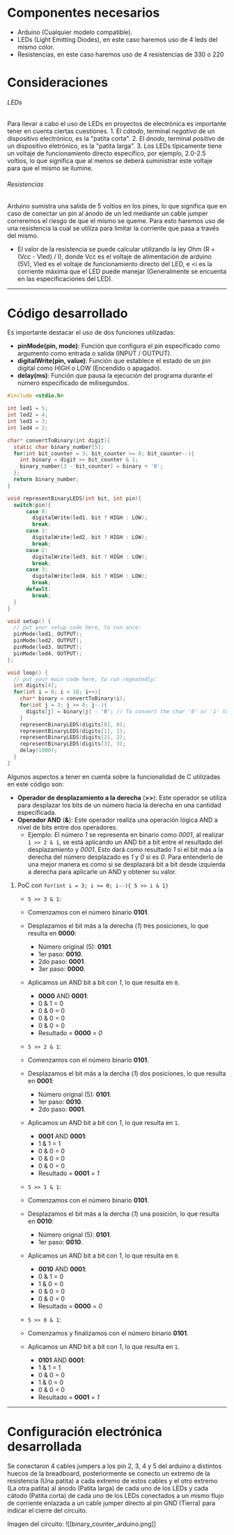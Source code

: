 # Componentes necesarios

- Arduino (Cualquier modelo compatible).
- LEDs (Light Emitting Diodes), en este caso haremos uso de 4 leds del mismo color.
- Resistencias, en este caso haremos uso de 4 resistencias de 330 o 220 
# Consideraciones
###### LEDs 

Para llevar a cabo el uso de LEDs en proyectos de electrónica es importante tener en cuenta ciertas cuestiones.
	1. El *cátodo*, terminal *negativo* de un dispositivo electrónico, es la "patita corta".
	2. El *ánodo*, terminal *positivo* de un dispositivo eletrónico, es la "patita larga".
	3. Los LEDs típicamente tiene un voltaje de funcionamiento directo específico, por ejemplo, 2.0-2.5 voltios, lo que significa que al menos se deberá suministrar este voltaje para que el mismo se ilumine. 
###### Resistencias

Arduino sumistra una salida de 5 voltios en los pines, lo que significa que en caso de conectar un pin al ánodo de un led mediante un cable jumper correremos el riesgo de que el mismo se queme. Para esto haremos uso de una resistencia la cual se utiliza para limitar la corriente que pasa a través del mismo. 

- El valor de la resistencia se puede calcular utilizando la ley Ohm (R = (Vcc - Vled) / I), donde Vcc es el voltaje de alimentación de arduino (5V), Vled es el voltaje de funcionamiento directo del LED, e <i es la corriente máxima que el LED puede manejar (Generalmente se encuenta en las especificaciones del LED).

----
# Código desarrollado

Es importante destacar el uso de dos funciones utilizadas:

- **pinMode(pin, mode)**: Función que configura el pin especificado como argumento como entrada o salida (INPUT / OUTPUT).
- **digitalWrite(pin, value)**: Función que establece el estado de un pin digital como HIGH o LOW (Encendido o apagado).
- **delay(ms)**: Función que pausa la ejecución del programa durante el número especificado de milisegundos.

```C
#include <stdio.h>

int led1 = 5;
int led2 = 4;
int led3 = 3;
int led4 = 2;

char* convertToBinary(int digit){
  static char binary_number[5];
  for(int bit_counter = 3; bit_counter >= 0; bit_counter--){
    int binary = digit >> bit_counter & 1;
    binary_number[3 - bit_counter] = binary + '0';
  };
  return binary_number;
}

void representBinaryLEDS(int bit, int pin){
  switch(pin){
      case 0:
        digitalWrite(led1, bit ? HIGH : LOW);
        break;
      case 1:
        digitalWrite(led2, bit ? HIGH : LOW);
        break;
      case 2:
        digitalWrite(led3, bit ? HIGH : LOW);
        break;
      case 3:
        digitalWrite(led4, bit ? HIGH : LOW);
        break;
      default:
        break;
  }
}

void setup() {
  // put your setup code here, to run once:
  pinMode(led1, OUTPUT);
  pinMode(led2, OUTPUT);
  pinMode(led3, OUTPUT);
  pinMode(led4, OUTPUT);
};

void loop() {
  // put your main code here, to run repeatedly:
  int digits[4];
  for(int i = 0; i < 16; i++){
    char* binary = convertToBinary(i);
    for(int j = 3; j >= 0; j--){
      digits[j] = binary[j] - '0'; // To convert the char '0' or '1' to the integer value
    }
    representBinaryLEDS(digits[0], 0);
    representBinaryLEDS(digits[1], 1);
    representBinaryLEDS(digits[2], 2);
    representBinaryLEDS(digits[3], 3);
    delay(1000);
  }
}

```

Algunos aspectos a tener en cuenta sobre la funcionalidad de C utilizadas en este código son:

- **Operador de desplazamiento a la derecha** (**>>**): Este operador se utiliza para desplazar los bits de un número hacia la derecha en una cantidad especificada.
- **Operador AND** (**&**): Este operador realiza una operación lógica AND a nivel de bits entre dos operadores. 
	- Ejemplo: El número *1* se representa en binario como *0001*, al realizar `1 >> 2 & 1`, se está aplicando un AND bit a bit entre el resultado del desplazamiento y *0001*. Esto dará como resultado *1* si el bit más a la derecha del número desplazado es *1* y *0* si es *0*.  Para entenderlo de una mejor manera es como si se desplazará bit a bit desde izquierda a derecha para aplicarle un AND y obtener su valor.
	
1. PoC con `for(int i = 3; i >= 0; i--){ 5 >> i & 1}`
	-  `5 >> 3 & 1`:
	- Comenzamos con el número binario **0101**.
	- Desplazamos el bit más a la derecha (*1*) tres posiciones, lo que resulta en **0000**:
		- Número original (5): **0101**.
		- 1er paso: **0010**.
		- 2do paso: **0001**.
		- 3er paso: **0000**.
	- Aplicamos un AND bit a bit con *1*, lo que resulta en `0`.  
		- **0000** AND **0001**:
		- 0 & 1 = 0
		- 0 & 0 = 0
		- 0 & 0 = 0 
		- 0 & 0 = 0
		- Resultado = **0000** = *0*

	- `5 >> 2 & 1`:
	- Comenzamos con el número binario **0101**.
	- Desplazamos el bit más a la dercha (*1*) dos posiciones, lo que resulta en **0001**:
		- Número orignal (5): **0101**.
		- 1er paso: **0010**.
		- 2do paso: **0001**.
	- Aplicamos un AND bit a bit con *1*, lo que resulta en `1`.
		- **0001** AND **0001**:
		- 1 & 1 = 1
		- 0 & 0 = 0
		- 0 & 0 = 0 
		- 0 & 0 = 0
		- Resultado = **0001** = *1*


	- `5 >> 1 & 1`:
	- Comenzamos con el número binario **0101**.
	- Desplazamos el bit más a la dercha (*1*) una posición, lo que resulta en **0010**:
		- Número orignal (5): **0101**.
		- 1er paso: **0010**.
	- Aplicamos un AND bit a bit con *1*, lo que resulta en `0`.
		- **0010** AND **0001**:
		- 0 & 1 = 0
		- 1 & 0 = 0
		- 0 & 0 = 0 
		- 0 & 0 = 0
		- Resultado = **0000** = *0*

	
	- `5 >> 0 & 1`:
	- Comenzamos y finalizamos con el número binario **0101**.
	- Aplicamos un AND bit a bit con *1*, lo que resulta en `1`.
		- **0101** AND **0001**:
		- 1 & 1 = 1
		- 0 & 0 = 0
		- 1 & 0 = 0 
		- 0 & 0 = 0
		- Resultado = **0001** = *1*

----
# Configuración electrónica desarrollada

Se conectaron 4 cables jumpers a los pin 2, 3, 4 y 5 del arduino a distintos huecos de la breadboard, posteriormente se conecto un extremo de la resistencia (Una patita) a cada extremo de estos cables y el otro extremo (La otra patita) al ánodo (Patita larga) de cada uno de los LEDs y cada cátodo (Patita corta) de cada uno de los LEDs conectados a un mismo flujo de corriente enlazada a un cable jumper directo al pin GND (Tierra) para indicar el cierre del circuito.

Imagen del circuito:
![[binary_counter_arduino.png]]
